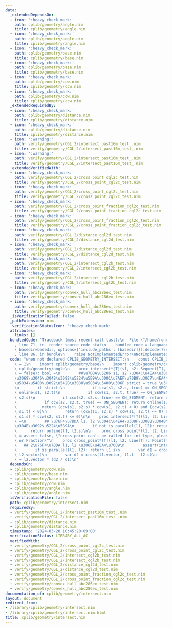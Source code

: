 ```yaml
---
data:
  _extendedDependsOn:
  - icon: ':heavy_check_mark:'
    path: cplib/geometry/angle.nim
    title: cplib/geometry/angle.nim
  - icon: ':heavy_check_mark:'
    path: cplib/geometry/angle.nim
    title: cplib/geometry/angle.nim
  - icon: ':heavy_check_mark:'
    path: cplib/geometry/base.nim
    title: cplib/geometry/base.nim
  - icon: ':heavy_check_mark:'
    path: cplib/geometry/base.nim
    title: cplib/geometry/base.nim
  - icon: ':heavy_check_mark:'
    path: cplib/geometry/ccw.nim
    title: cplib/geometry/ccw.nim
  - icon: ':heavy_check_mark:'
    path: cplib/geometry/ccw.nim
    title: cplib/geometry/ccw.nim
  _extendedRequiredBy:
  - icon: ':heavy_check_mark:'
    path: cplib/geometry/distance.nim
    title: cplib/geometry/distance.nim
  - icon: ':heavy_check_mark:'
    path: cplib/geometry/distance.nim
    title: cplib/geometry/distance.nim
  - icon: ':warning:'
    path: verify/geometry/CGL_2/intersect_past16m_test_.nim
    title: verify/geometry/CGL_2/intersect_past16m_test_.nim
  - icon: ':warning:'
    path: verify/geometry/CGL_2/intersect_past16m_test_.nim
    title: verify/geometry/CGL_2/intersect_past16m_test_.nim
  _extendedVerifiedWith:
  - icon: ':heavy_check_mark:'
    path: verify/geometry/CGL_2/cross_point_cgl2c_test.nim
    title: verify/geometry/CGL_2/cross_point_cgl2c_test.nim
  - icon: ':heavy_check_mark:'
    path: verify/geometry/CGL_2/cross_point_cgl2c_test.nim
    title: verify/geometry/CGL_2/cross_point_cgl2c_test.nim
  - icon: ':heavy_check_mark:'
    path: verify/geometry/CGL_2/cross_point_fraction_cgl2c_test.nim
    title: verify/geometry/CGL_2/cross_point_fraction_cgl2c_test.nim
  - icon: ':heavy_check_mark:'
    path: verify/geometry/CGL_2/cross_point_fraction_cgl2c_test.nim
    title: verify/geometry/CGL_2/cross_point_fraction_cgl2c_test.nim
  - icon: ':heavy_check_mark:'
    path: verify/geometry/CGL_2/distance_cgl2d_test.nim
    title: verify/geometry/CGL_2/distance_cgl2d_test.nim
  - icon: ':heavy_check_mark:'
    path: verify/geometry/CGL_2/distance_cgl2d_test.nim
    title: verify/geometry/CGL_2/distance_cgl2d_test.nim
  - icon: ':heavy_check_mark:'
    path: verify/geometry/CGL_2/intersect_cgl2b_test.nim
    title: verify/geometry/CGL_2/intersect_cgl2b_test.nim
  - icon: ':heavy_check_mark:'
    path: verify/geometry/CGL_2/intersect_cgl2b_test.nim
    title: verify/geometry/CGL_2/intersect_cgl2b_test.nim
  - icon: ':heavy_check_mark:'
    path: verify/geometry/convex_hull_abc286ex_test.nim
    title: verify/geometry/convex_hull_abc286ex_test.nim
  - icon: ':heavy_check_mark:'
    path: verify/geometry/convex_hull_abc286ex_test.nim
    title: verify/geometry/convex_hull_abc286ex_test.nim
  _isVerificationFailed: false
  _pathExtension: nim
  _verificationStatusIcon: ':heavy_check_mark:'
  attributes:
    links: []
  bundledCode: "Traceback (most recent call last):\n  File \"/home/runner/.local/lib/python3.10/site-packages/onlinejudge_verify/documentation/build.py\"\
    , line 71, in _render_source_code_stat\n    bundled_code = language.bundle(stat.path,\
    \ basedir=basedir, options={'include_paths': [basedir]}).decode()\n  File \"/home/runner/.local/lib/python3.10/site-packages/onlinejudge_verify/languages/nim.py\"\
    , line 86, in bundle\n    raise NotImplementedError\nNotImplementedError\n"
  code: "when not declared CPLIB_GEOMETRY_INTERSECT:\n    const CPLIB_GEOMETRY_INTERSECT*\
    \ = 1\n    import cplib/geometry/base\n    import cplib/geometry/ccw\n    import\
    \ cplib/geometry/angle\n    proc intersect*[T](s1, s2: Segment[T], strict: bool\
    \ = false): bool =\n        ##\u7DDA\u5206 s1, s2 \u304C\u4EA4\u308F\u308B\u304B\
    \u3069\u3046\u304B\u3092\u5224\u5B9A\u3001\u7AEF\u70B9\u3067\u4EA4\u308F\u308B\
    \u5834\u5408\u3092\u542B\u3080\u5834\u5408\u306F strict = true \u3092\u8A2D\u5B9A\
    \n        if strict:\n            if ccw(s1, s2.s, true) == ON_SEGMENT: return\
    \ online(s1, s2.t)\n            if ccw(s1, s2.t, true) == ON_SEGMENT: return online(s1,\
    \ s2.s)\n            if ccw(s2, s2.s, true) == ON_SEGMENT: return online(s2, s2.t)\n\
    \            if ccw(s2, s2.t, true) == ON_SEGMENT: return online(s2, s2.s)\n \
    \           return (ccw(s1, s2.s) * ccw(s1, s2.t) < 0) and (ccw(s2, s1.s) * ccw(s2,\
    \ s1.t) < 0)\n        return (ccw(s1, s2.s) * ccw(s1, s2.t) <= 0) and (ccw(s2,\
    \ s1.s) * ccw(s2, s1.t) <= 0)\n\n    proc intersect*[T](l1, l2: Line[T]): bool\
    \ =\n        ## \u76F4\u7DDA l1, l2 \u304C\u4EA4\u308F\u308B\u304B\u3069\u3046\
    \u304B\u3092\u5224\u5B9A\n        if not is_parallel(l1, l2): return true\n  \
    \      return online(l1, l2.s)\n\n    proc cross_point*(l1, l2: Line[int]): Point[int]\
    \ = assert false, \"cross point can't be called for int type, please use float\
    \ or Fraction\"\n    proc cross_point*[T](l1, l2: Line[T]): Point[T] =\n     \
    \   ## 2\u76F4\u7DDA l1, l2 \u306E\u4EA4\u70B9\n        assert(intersect(l1, l2))\n\
    \        if is_parallel(l1, l2): return l1.s\n        var d1 = cross(l1.vector,\
    \ l2.vector)\n        var d2 = cross(l1.vector, l1.t - l2.s)\n        return l2.s\
    \ + l2.vector * (d2 / d1)\n"
  dependsOn:
  - cplib/geometry/ccw.nim
  - cplib/geometry/base.nim
  - cplib/geometry/base.nim
  - cplib/geometry/ccw.nim
  - cplib/geometry/angle.nim
  - cplib/geometry/angle.nim
  isVerificationFile: false
  path: cplib/geometry/intersect.nim
  requiredBy:
  - verify/geometry/CGL_2/intersect_past16m_test_.nim
  - verify/geometry/CGL_2/intersect_past16m_test_.nim
  - cplib/geometry/distance.nim
  - cplib/geometry/distance.nim
  timestamp: '2024-03-20 10:45:20+09:00'
  verificationStatus: LIBRARY_ALL_AC
  verifiedWith:
  - verify/geometry/CGL_2/cross_point_cgl2c_test.nim
  - verify/geometry/CGL_2/cross_point_cgl2c_test.nim
  - verify/geometry/CGL_2/intersect_cgl2b_test.nim
  - verify/geometry/CGL_2/intersect_cgl2b_test.nim
  - verify/geometry/CGL_2/distance_cgl2d_test.nim
  - verify/geometry/CGL_2/distance_cgl2d_test.nim
  - verify/geometry/CGL_2/cross_point_fraction_cgl2c_test.nim
  - verify/geometry/CGL_2/cross_point_fraction_cgl2c_test.nim
  - verify/geometry/convex_hull_abc286ex_test.nim
  - verify/geometry/convex_hull_abc286ex_test.nim
documentation_of: cplib/geometry/intersect.nim
layout: document
redirect_from:
- /library/cplib/geometry/intersect.nim
- /library/cplib/geometry/intersect.nim.html
title: cplib/geometry/intersect.nim
---
```

